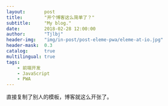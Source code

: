 ```yaml
---
layout:       post
title:        "开个博客这么简单了？"
subtitle:     "My blog."
date:         2018-02-28 12:00:00
author:       "Tjlbj"
header-img:   "img/in-post/post-eleme-pwa/eleme-at-io.jpg"
header-mask:  0.3
catalog:      true
multilingual: true
tags:
    - 前端开发
    - JavaScript
    - PWA
---
```


直接复制了别人的模板，博客就这么开张了。

